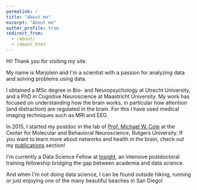 ```yaml
---
permalink: /
title: "About me"
excerpt: "About me"
author_profile: true
redirect_from: 
  - /about/
  - /about.html
---
```

Hi! Thank you for visiting my site. 

My name is Marjolein and I'm a scientist with a passion for analyzing data and solving problems using data. 

I obtained a MSc degree in Bio- and Neuropsychology at Utrecht University, and a PhD in Cognitive Neuroscience at Maastricht University.
My work has focused on understanding how the brain works, in particular how attention (and distraction) are regulated in the brain. 
For this I have used medical imaging techniques such as MRI and EEG.

In 2015, I started my postdoc in the lab of [Prof. Michael W. Cole](http://www.colelab.org/) at the Center for Molecular and Behavioral Neuroscience, Rutgers University.
If you want to learn more about networks and health in the brain, check out my [publications](https://marjoleinspronk.github.io/publications/) section! 

I'm currently a Data Science Fellow at [Insight](https://www.insightdatascience.com/), an intensive postdoctoral training fellowship bridging the gap between academia and data science. 

And when I'm not doing data science, I can be found outside hiking, running or just enjoying one of the many beautiful beaches in San Diego!

